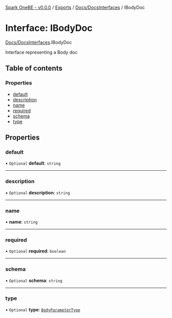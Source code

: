 [Spark OneBE - v0.0.0](../README.md) / [Exports](../modules.md) / [Docs/DocsInterfaces](../modules/Docs_DocsInterfaces.md) / IBodyDoc

# Interface: IBodyDoc

[Docs/DocsInterfaces](../modules/Docs_DocsInterfaces.md).IBodyDoc

Interface representing a Body doc

## Table of contents

### Properties

- [default](Docs_DocsInterfaces.IBodyDoc.md#default)
- [description](Docs_DocsInterfaces.IBodyDoc.md#description)
- [name](Docs_DocsInterfaces.IBodyDoc.md#name)
- [required](Docs_DocsInterfaces.IBodyDoc.md#required)
- [schema](Docs_DocsInterfaces.IBodyDoc.md#schema)
- [type](Docs_DocsInterfaces.IBodyDoc.md#type)

## Properties

### default

• `Optional` **default**: `string`

___

### description

• `Optional` **description**: `string`

___

### name

• **name**: `string`

___

### required

• `Optional` **required**: `boolean`

___

### schema

• `Optional` **schema**: `string`

___

### type

• `Optional` **type**: [`BodyParameterType`](../enums/Docs_DocsInterfaces.BodyParameterType.md)
